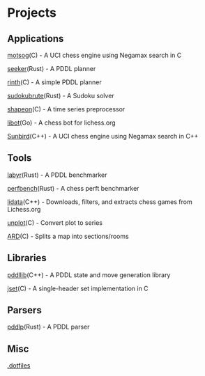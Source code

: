 

# Projects
## Applications
[motsog](https://github.com/jmdha/motsog)(C) - A UCI chess engine using Negamax search in C

[seeker](https://github.com/jmdha/seeker)(Rust) - A PDDL planner

[rinth](https://github.com/jmdha/rinth)(C) - A simple PDDL planner

[sudokubrute](https://github.com/jmdha/sudokubrute)(Rust) - A Sudoku solver

[shapeon](https://github.com/jmdha/shapeon)(C) - A time series preprocessor

[libot](https://github.com/jmdha/libot)(Go) - A chess bot for lichess.org

[Sunbird](https://github.com/jmdha/Sunbird)(C++) - A UCI chess engine using Negamax search in C++

## Tools
[labyr](https://github.com/jmdha/labyr)(Rust) - A PDDL benchmarker

[perfbench](https://github.com/jmdha/perfbench)(Rust) - A chess perft benchmarker

[lidata](https://github.com/jmdha/lidata)(C++) - Downloads, filters, and extracts chess games from Lichess.org

[unplot](https://github.com/jmdha/unplot)(C) - Convert plot to series

[ARD](https://github.com/jmdha/ARD)(C) - Splits a map into sections/rooms

## Libraries
[pddllib](https://github.com/jmdha/pddllib)(C++) - A PDDL state and move generation library

[jset](https://github.com/jmdha/jset)(C) - A single-header set implementation in C

## Parsers
[pddlp](https://github.com/jmdha/pddlp)(Rust) - A PDDL parser

## Misc
[.dotfiles](https://github.com/jmdha/.dotfiles)
